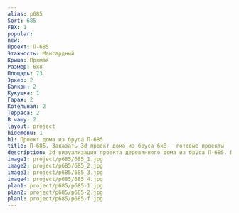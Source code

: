 ```yaml
---
alias: p685
Sort: 685
FBX: 1
popular: 
new: 
Проект: П-685
Этажность: Мансардный
Крыша: Прямая
Размер: 6х8
Площадь: 73
Эркер: 2
Балкон: 2
Кукушка: 1
Гараж: 2
Котельная: 2
Терраса: 2
В чашу: 2
layout: project
hidemenu: 1
h1: Проект дома из бруса П-685
title: П-685. Заказать 3d проект дома из бруса 6х8 - готовые проекты
description: 3d визуализация проекта деревянного дома из бруса П-685. Площадь 73 м2, размер 6х8. Вы можете внести любые изменения в проект.
image1: project/p685/685_1.jpg
image2: project/p685/685_2.jpg
image3: project/p685/685_3.jpg
image4: project/p685/685_4.jpg
plan1: project/p685/p685-1.jpg
plan2: project/p685/p685-2.jpg
planl: project/p685/p685-f.jpg
---
```

